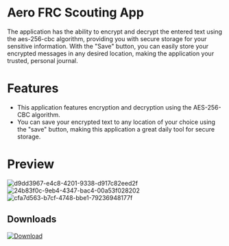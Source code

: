 
# Aero FRC Scouting App
The application has the ability to encrypt and decrypt the entered text using the aes-256-cbc algorithm, providing you with secure storage for your sensitive information. With the "Save" button, you can easily store your encrypted messages in any desired location, making the application your trusted, personal journal.
# Features

 - This application features encryption and decryption using the AES-256-CBC algorithm.
 - You can save your encrypted text to any location of your choice using the "save" button, making this application a great daily tool for secure storage.

# Preview
![d9dd3967-e4c8-4201-9338-d917c82eed2f](https://user-images.githubusercontent.com/121814722/227618989-fb8cad49-834f-4ead-a97e-58d4309d6f72.jpg)
![24b83f0c-9eb4-4347-bac4-00a53f028202](https://user-images.githubusercontent.com/121814722/227619002-4a892514-d37a-4562-b982-4e566e969ebf.jpg)
![cfa7d563-b7cf-4748-bbe1-79236948177f](https://user-images.githubusercontent.com/121814722/227619022-45cb975e-df8e-4490-bb06-5610a94bf6d6.jpg)






## Downloads
[![Download](https://img.shields.io/badge/Download-Latest%20Version-blue.svg)](https://github.com/Aero-Robotics/AeroFrcScouting/releases/download/V11.3.1/AeroFRC_V11.3.1_SETUP.exe)


